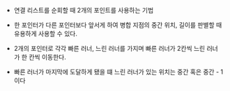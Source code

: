 - 연결 리스트를 순회할 때 2개의 포인트를 사용하는 기법
- 한 포인터가 다른 포인터보다 앞서게 하여 병합 지점의 중간 위치, 길이를 판별할 때 유용하게 사용할 수 있다.

- 2개의 포인터로 각각 빠른 러너, 느린 러너를 가지며 빠른 러너가 2칸씩 느린 러너가 한 칸씩 이동한다.
- 빠른 러너가 마지막에 도달하게 됐을 떄 느린 러너가 있는 위치는 중간 혹은 중간 - 1이다
